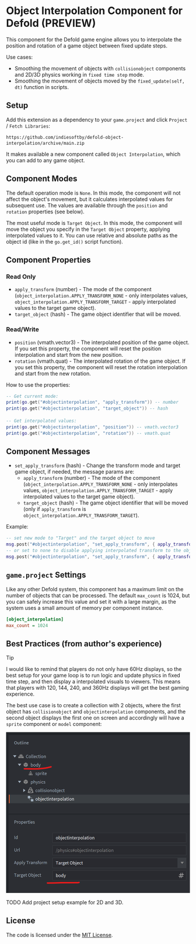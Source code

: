 # Object Interpolation Component for Defold (PREVIEW)

This component for the Defold game engine allows you to interpolate the position and rotation of a game object between fixed update steps. 

Use cases:
- Smoothing the movement of objects with `collisionobject` components and 2D/3D physics working in `fixed time step` mode.
- Smoothing the movement of objects moved by the `fixed_update(self, dt)` function in scripts.

## Setup

Add this extension as a dependency to your `game.project` and click `Project` / `Fetch Libraries`:

    https://github.com/indiesoftby/defold-object-interpolation/archive/main.zip

It makes available a new component called `Object Interpolation`, which you can add to any game object.

## Component Modes

The default operation mode is `None`. In this mode, the component will not affect the object's movement, but it calculates interpolated values for subsequent use. The values are available through the `position` and `rotation` properties (see below).

The most useful mode is `Target Object`. In this mode, the component will move the object you specify in the `Target Object` property, applying interpolated values to it. You can use relative and absolute paths as the object id (like in the `go.get_id()` script function).

## Component Properties

### Read Only

- `apply_transform` (number) - The mode of the component (`object_interpolation.APPLY_TRANSFORM_NONE` - only interpolates values, `object_interpolation.APPLY_TRANSFORM_TARGET` - apply interpolated values to the target game object).
- `target_object` (hash) - The game object identifier that will be moved.

### Read/Write

- `position` (vmath.vector3) - The interpolated position of the game object. If you set this property, the component will reset the position interpolation and start from the new position.
- `rotation` (vmath.quat) - The interpolated rotation of the game object. If you set this property, the component will reset the rotation interpolation and start from the new rotation.

How to use the properties:

```lua
-- Get current mode:
print(go.get("#objectinterpolation", "apply_transform")) -- number
print(go.get("#objectinterpolation", "target_object")) -- hash

-- Get interpolated values:
print(go.get("#objectinterpolation", "position")) -- vmath.vector3
print(go.get("#objectinterpolation", "rotation")) -- vmath.quat
```

## Component Messages

- `set_apply_transform` (hash) - Change the transform mode and target game object, if needed, the message params are:
    - `apply_transform` (number) - The mode of the component (`object_interpolation.APPLY_TRANSFORM_NONE` - only interpolates values, `object_interpolation.APPLY_TRANSFORM_TARGET` - apply interpolated values to the target game object).
    - `target_object` (hash) - The game object identifier that will be moved (only if `apply_transform` is `object_interpolation.APPLY_TRANSFORM_TARGET`).

Example:

```lua
-- set new mode to "Target" and the target object to move
msg.post("#objectinterpolation", "set_apply_transform", { apply_transform = object_interpolation.APPLY_TRANSFORM_TARGET, target_object = hash("/object_to_move") })
-- or set to none to disable applying interpolated transform to the object
msg.post("#objectinterpolation", "set_apply_transform", { apply_transform = object_interpolation.APPLY_TRANSFORM_NONE })
```

## `game.project` Settings

Like any other Defold system, this component has a maximum limit on the number of objects that can be processed. The default `max_count` is 1024, but you can safely increase this value and set it with a large margin, as the system uses a small amount of memory per component instance.

```ini
[object_interpolation]
max_count = 1024
```

## Best Practices (from author's experience)

> [!TIP]
> I would like to remind that players do not only have 60Hz displays, so the best setup for your game loop is to run logic and update physics in fixed time step, and then display a interpolated visuals to viewers. This means that players with 120, 144, 240, and 360Hz displays will get the best gaming experience.

The best use case is to create a collection with 2 objects, where the first object has `collisionobject` and `objectinterpolation` components, and the second object displays the first one on screen and accordingly will have a `sprite` component or `model` component:

![Collection Example](example_collection.png)

TODO Add project setup example for 2D and 3D.

## License

The code is licensed under the [MIT License](LICENSE).
